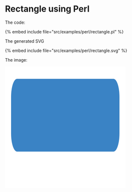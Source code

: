 # Rectangle using Perl

The code:

{% embed include file="src/examples/perl/rectangle.pl" %}

The generated SVG

{% embed include file="src/examples/perl/rectangle.svg" %}

The image:

![Rectangle](../examples/perl/rectangle.svg)
